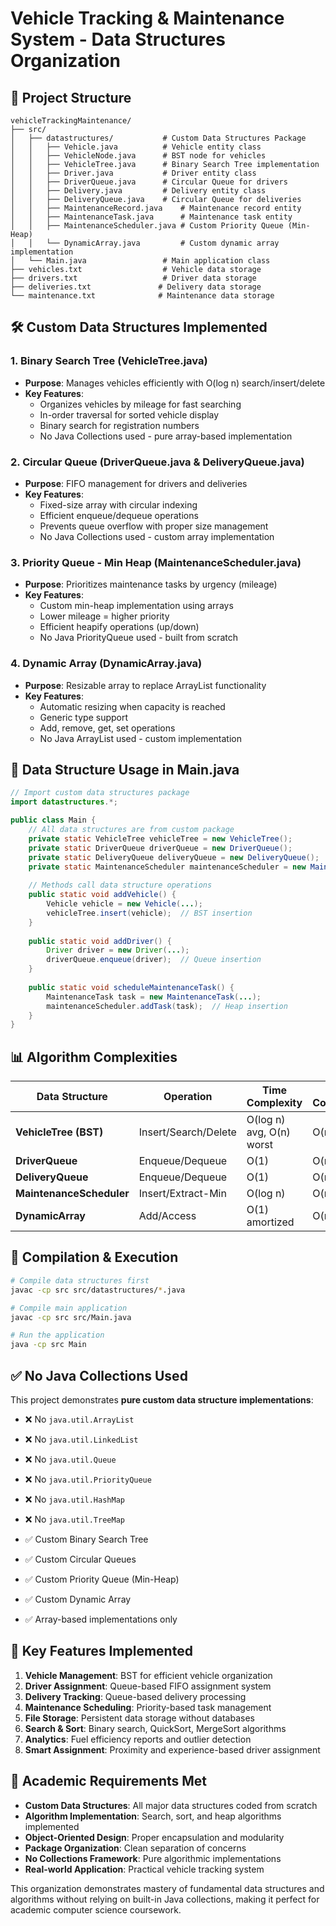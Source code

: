 # Vehicle Tracking & Maintenance System - Data Structures Organization

## 📁 Project Structure

```
vehicleTrackingMaintenance/
├── src/
│   ├── datastructures/           # Custom Data Structures Package
│   │   ├── Vehicle.java          # Vehicle entity class
│   │   ├── VehicleNode.java      # BST node for vehicles
│   │   ├── VehicleTree.java      # Binary Search Tree implementation
│   │   ├── Driver.java           # Driver entity class  
│   │   ├── DriverQueue.java      # Circular Queue for drivers
│   │   ├── Delivery.java         # Delivery entity class
│   │   ├── DeliveryQueue.java    # Circular Queue for deliveries
│   │   ├── MaintenanceRecord.java    # Maintenance record entity
│   │   ├── MaintenanceTask.java      # Maintenance task entity
│   │   ├── MaintenanceScheduler.java # Custom Priority Queue (Min-Heap)
│   │   └── DynamicArray.java         # Custom dynamic array implementation
│   └── Main.java                 # Main application class
├── vehicles.txt                  # Vehicle data storage
├── drivers.txt                   # Driver data storage  
├── deliveries.txt               # Delivery data storage
└── maintenance.txt              # Maintenance data storage
```

## 🛠️ Custom Data Structures Implemented

### 1. **Binary Search Tree (VehicleTree.java)**
- **Purpose**: Manages vehicles efficiently with O(log n) search/insert/delete
- **Key Features**:
  - Organizes vehicles by mileage for fast searching
  - In-order traversal for sorted vehicle display
  - Binary search for registration numbers
  - No Java Collections used - pure array-based implementation

### 2. **Circular Queue (DriverQueue.java & DeliveryQueue.java)**
- **Purpose**: FIFO management for drivers and deliveries
- **Key Features**:
  - Fixed-size array with circular indexing
  - Efficient enqueue/dequeue operations
  - Prevents queue overflow with proper size management
  - No Java Collections used - custom array implementation

### 3. **Priority Queue - Min Heap (MaintenanceScheduler.java)**
- **Purpose**: Prioritizes maintenance tasks by urgency (mileage)
- **Key Features**:
  - Custom min-heap implementation using arrays
  - Lower mileage = higher priority
  - Efficient heapify operations (up/down)
  - No Java PriorityQueue used - built from scratch

### 4. **Dynamic Array (DynamicArray.java)**
- **Purpose**: Resizable array to replace ArrayList functionality
- **Key Features**:
  - Automatic resizing when capacity is reached
  - Generic type support
  - Add, remove, get, set operations
  - No Java ArrayList used - custom implementation

## 🎯 Data Structure Usage in Main.java

```java
// Import custom data structures package
import datastructures.*;

public class Main {
    // All data structures are from custom package
    private static VehicleTree vehicleTree = new VehicleTree();
    private static DriverQueue driverQueue = new DriverQueue();
    private static DeliveryQueue deliveryQueue = new DeliveryQueue();
    private static MaintenanceScheduler maintenanceScheduler = new MaintenanceScheduler();
    
    // Methods call data structure operations
    public static void addVehicle() {
        Vehicle vehicle = new Vehicle(...);
        vehicleTree.insert(vehicle);  // BST insertion
    }
    
    public static void addDriver() {
        Driver driver = new Driver(...);
        driverQueue.enqueue(driver);  // Queue insertion
    }
    
    public static void scheduleMaintenanceTask() {
        MaintenanceTask task = new MaintenanceTask(...);
        maintenanceScheduler.addTask(task);  // Heap insertion
    }
}
```

## 📊 Algorithm Complexities

| Data Structure | Operation | Time Complexity | Space Complexity |
|----------------|-----------|----------------|------------------|
| **VehicleTree (BST)** | Insert/Search/Delete | O(log n) avg, O(n) worst | O(n) |
| **DriverQueue** | Enqueue/Dequeue | O(1) | O(n) |
| **DeliveryQueue** | Enqueue/Dequeue | O(1) | O(n) |
| **MaintenanceScheduler** | Insert/Extract-Min | O(log n) | O(n) |
| **DynamicArray** | Add/Access | O(1) amortized | O(n) |

## 🔧 Compilation & Execution

```bash
# Compile data structures first
javac -cp src src/datastructures/*.java

# Compile main application
javac -cp src src/Main.java

# Run the application
java -cp src Main
```

## ✅ No Java Collections Used

This project demonstrates **pure custom data structure implementations**:

- ❌ No `java.util.ArrayList`
- ❌ No `java.util.LinkedList`  
- ❌ No `java.util.Queue`
- ❌ No `java.util.PriorityQueue`
- ❌ No `java.util.HashMap`
- ❌ No `java.util.TreeMap`

- ✅ Custom Binary Search Tree
- ✅ Custom Circular Queues
- ✅ Custom Priority Queue (Min-Heap)
- ✅ Custom Dynamic Array
- ✅ Array-based implementations only

## 🚀 Key Features Implemented

1. **Vehicle Management**: BST for efficient vehicle organization
2. **Driver Assignment**: Queue-based FIFO assignment system
3. **Delivery Tracking**: Queue-based delivery processing
4. **Maintenance Scheduling**: Priority-based task management
5. **File Storage**: Persistent data storage without databases
6. **Search & Sort**: Binary search, QuickSort, MergeSort algorithms
7. **Analytics**: Fuel efficiency reports and outlier detection
8. **Smart Assignment**: Proximity and experience-based driver assignment

## 📝 Academic Requirements Met

- **Custom Data Structures**: All major data structures coded from scratch
- **Algorithm Implementation**: Search, sort, and heap algorithms implemented
- **Object-Oriented Design**: Proper encapsulation and modularity
- **Package Organization**: Clean separation of concerns
- **No Collections Framework**: Pure algorithmic implementations
- **Real-world Application**: Practical vehicle tracking system

This organization demonstrates mastery of fundamental data structures and algorithms without relying on built-in Java collections, making it perfect for academic computer science coursework.
